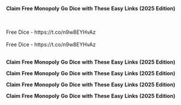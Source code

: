 <strong>Claim</strong> <strong>Free</strong> <strong>Monopoly</strong> <strong>Go</strong> <strong>Dice</strong> <strong>with</strong> <strong>These</strong> <strong>Easy</strong> <strong>Links</strong> <strong>(2025</strong> <strong>Edition)</strong>

<br>
<br>Free Dice - https://t.co/n9w8EYHvAz
<br>
<br>Free Dice - https://t.co/n9w8EYHvAz
<br>
<br>

<strong>Claim</strong> <strong>Free</strong> <strong>Monopoly</strong> <strong>Go</strong> <strong>Dice</strong> <strong>with</strong> <strong>These</strong> <strong>Easy</strong> <strong>Links</strong> <strong>(2025</strong> <strong>Edition)</strong>

<strong>Claim</strong> <strong>Free</strong> <strong>Monopoly</strong> <strong>Go</strong> <strong>Dice</strong> <strong>with</strong> <strong>These</strong> <strong>Easy</strong> <strong>Links</strong> <strong>(2025</strong> <strong>Edition)</strong>

<strong>Claim</strong> <strong>Free</strong> <strong>Monopoly</strong> <strong>Go</strong> <strong>Dice</strong> <strong>with</strong> <strong>These</strong> <strong>Easy</strong> <strong>Links</strong> <strong>(2025</strong> <strong>Edition)</strong>

<strong>Claim</strong> <strong>Free</strong> <strong>Monopoly</strong> <strong>Go</strong> <strong>Dice</strong> <strong>with</strong> <strong>These</strong> <strong>Easy</strong> <strong>Links</strong> <strong>(2025</strong> <strong>Edition)</strong>
